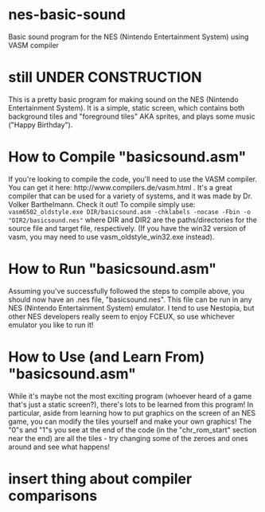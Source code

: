 # nes-basic-sound
Basic sound program for the NES (Nintendo Entertainment System) using VASM compiler

<h1>still UNDER CONSTRUCTION</h1>

This is a pretty basic program for making sound on the NES (Nintendo Entertainment System). It is a simple, static screen, which contains both background tiles and "foreground tiles" AKA sprites, and plays some music ("Happy Birthday").

<h1> How to Compile "basicsound.asm" </h1>
If you're looking to compile the code, you'll need to use the VASM compiler. You can get it here: http://www.compilers.de/vasm.html . It's a great compiler that can be used for a variety of systems, and it was made by Dr. Volker Barthelmann. Check it out! To compile simply use: <code>vasm6502_oldstyle.exe DIR/basicsound.asm -chklabels -nocase -Fbin -o "DIR2/basicsound.nes"</code> where DIR and DIR2 are the paths/directories for the source file and target file, respectively. (If you have the win32 version of vasm, you may need to use vasm_oldstyle_win32.exe instead).

<h1>How to Run "basicsound.asm"</h1>
Assuming you've successfully followed the steps to compile above, you should now have an .nes file, "basicsound.nes". This file can be run in any NES (Nintendo Entertainment System) emulator. I tend to use Nestopia, but other NES developers really seem to enjoy FCEUX, so use whichever emulator you like to run it!

<h1>How to Use (and Learn From) "basicsound.asm"</h1>
While it's maybe not the most exciting program (whoever heard of a game that's just a static screen?), there's lots to be learned from this program! In particular, aside from learning how to put graphics on the screen of an NES game, you can modify the tiles yourself and make your own graphics! The "0"s and "1"s you see at the end of the code (in the "chr_rom_start" section near the end) are all the tiles - try changing some of the zeroes and ones around and see what happens!


<h1>insert thing about compiler comparisons</h1>
